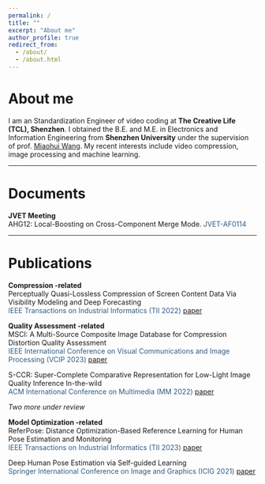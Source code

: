 ```yaml
---
permalink: /
title: ""
excerpt: "About me"
author_profile: true
redirect_from: 
  - /about/
  - /about.html
---
```



About me
======
I am an Standardization Engineer of video coding at **The Creative Life (TCL), Shenzhen**. 
I obtained the B.E. and M.E. in Electronics and Information Engineering from **Shenzhen University** under the supervision of prof. [Miaohui Wang](https://charwill.github.io/).
My recent interests include video compression, image processing and machine learning.

<hr>

Documents
======
**JVET Meeting**<br>
AHG12: Local-Boosting on Cross-Component Merge Mode. <span style="color: #305C84">JVET-AF0114</span> <br>

<hr>

Publications
======
**Compression -related**<br>
Perceptually Quasi-Lossless Compression of Screen Content Data Via Visibility Modeling and Deep Forecasting<br>
<span style="color: #305C84"> IEEE Transactions on Industrial Informatics (TII 2022)</span> [paper](https://ieeexplore.ieee.org/abstract/document/9669109)<br> 

**Quality Assessment -related**<br>
MSCI: A Multi-Source Composite Image Database for Compression Distortion Quality Assessment<br>
<span style="color: #305C84"> IEEE International Conference on Visual Communications and Image Processing (VCIP 2023)</span> [paper](https://ieeexplore.ieee.org/abstract/document/10008864)<br> 

S-CCR: Super-Complete Comparative Representation for Low-Light Image Quality Inference In-the-wild<br>
<span style="color: #305C84"> ACM International Conference on Multimedia (MM 2022)</span> [paper](https://dl.acm.org/doi/abs/10.1145/3503161.35480833)<br> 

*Two more under review*

**Model Optimization -related**<br>
ReferPose: Distance Optimization-Based Reference Learning for Human Pose Estimation and Monitoring<br>
<span style="color: #305C84"> IEEE Transactions on Industrial Informatics (TII 2023)</span> [paper](https://ieeexplore.ieee.org/abstract/document/10297567)<br> 

Deep Human Pose Estimation via Self-guided Learning<br>
<span style="color: #305C84"> Springer International Conference on Image and Graphics (ICIG 2021)</span> [paper](https://link.springer.com/chapter/10.1007/978-3-030-87358-5_21)<br> 
